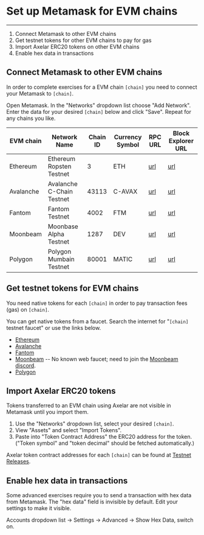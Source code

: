 # Set up Metamask for EVM chains
-------

1. Connect Metamask to other EVM chains
2. Get testnet tokens for other EVM chains to pay for gas
3. Import Axelar ERC20 tokens on other EVM chains
4. Enable hex data in transactions

## Connect Metamask to other EVM chains

In order to complete exercises for a EVM chain `[chain]` you need to connect your Metamask to `[chain]`.

Open Metamask.  In the "Networks" dropdown list choose "Add Network".  Enter the data for your desired `[chain]` below and click "Save".  Repeat for any chains you like.

EVM chain | Network Name | Chain ID | Currency Symbol | RPC URL | Block Explorer URL
--- | --- | --- | --- | --- | ---
Ethereum | Ethereum Ropsten Testnet | 3 | ETH | [url](https://ropsten.infura.io/v3/9aa3d95b3bc440fa88ea12eaa4456161) | [url](https://ropsten.etherscan.io)
Avalanche | Avalanche C-Chain Testnet | 43113 | C-AVAX | [url](https://api.avax-test.network/ext/bc/C/rpc) | [url](https://cchain.explorer.avax-test.network)
Fantom | Fantom Testnet | 4002 | FTM | [url](https://rpc.testnet.fantom.network/) | [url](https://testnet.ftmscan.com/)
Moonbeam | Moonbase Alpha Testnet | 1287 | DEV | [url](https://rpc.testnet.moonbeam.network) | [url](https://moonbase-blockscout.testnet.moonbeam.network/)
Polygon | Polygon Mumbain Testnet | 80001 | MATIC | [url](https://rpc-mumbai.maticvigil.com/) | [url](https://mumbai.polygonscan.com/)

## Get testnet tokens for EVM chains

You need native tokens for each `[chain]` in order to pay transaction fees (gas) on `[chain]`.

You can get native tokens from a faucet.  Search the internet for "`[chain]` testnet faucet" or use the links below.

* [Ethereum](https://faucet.dimensions.network/)
* [Avalanche](https://faucet.avax-test.network/)
* [Fantom](https://faucet.fantom.network/)
* [Moonbeam](https://docs.moonbeam.network/builders/get-started/moonbase/#get-tokens) -- No known web faucet; need to join the [Moonbeam discord](https://discord.gg/PfpUATX).
* [Polygon](https://faucet.polygon.technology/)

## Import Axelar ERC20 tokens

Tokens transferred to an EVM chain using Axelar are not visible in Metamask until you import them.

1. Use the "Networks" dropdown list, select your desired `[chain]`.
2. View "Assets" and select "Import Tokens".
3. Paste into "Token Contract Address" the ERC20 address for the token.  ("Token symbol" and "token decimal" should be fetched automatically.)

Axelar token contract addresses for each `[chain]` can be found at [Testnet Releases](/resources/testnet-releases.md).

## Enable hex data in transactions

Some advanced exercises require you to send a transaction with hex data from Metamask.  The "hex data" field is invisible by default.  Edit your settings to make it visible.

Accounts dropdown list -> Settings -> Advanced -> Show Hex Data, switch on.
